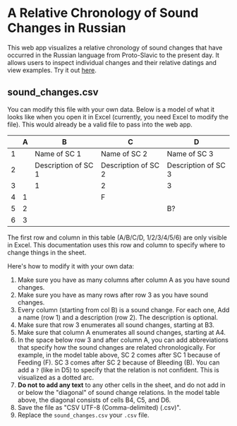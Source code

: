 # A Relative Chronology of Sound Changes in Russian
This web app visualizes a relative chronology of sound changes that have occurred in the Russian language from Proto-Slavic to the present day. It allows users to inspect individual changes and their relative datings and view examples. Try it out [here](https://relchron.eu.pythonanywhere.com).

## sound_changes.csv
You can modify this file with your own data. Below is a model of what it looks like when you open it in Excel (currently, you need Excel to modify the file). This would already be a valid file to pass into the web app.

|  | A | B | C | D |
|---|---|---|---|---|
| 1 |  | Name of SC 1 | Name of SC 2 | Name of SC 3 |
| 2 |  | Description of SC 1 | Description of SC 2 | Description of SC 3 |
| 3 |  | 1 | 2 | 3 |
| 4 | 1 |  | F | |
| 5 | 2 |  |  | B? |
| 6 | 3 |  |  | |

The first row and column in this table (A/B/C/D, 1/2/3/4/5/6) are only visible in Excel. This documentation uses this row and column to specify where to change things in the sheet.

Here's how to modify it with your own data:
 1. Make sure you have as many columns after column A as you have sound changes.
 2. Make sure you have as many rows after row 3 as you have sound changes.
 3. Every column (starting from col B) is a sound change. For each one, Add a name (row 1) and a description (row 2). The description is optional.
 4. Make sure that row 3 enumerates all sound changes, starting at B3.
 5. Make sure that column A enumerates all sound changes, starting at A4.
 6. In the space below row 3 and after column A, you can add abbreviations that specify how the sound changes are related chronologically. For example, in the model table above, SC 2 comes after SC 1 because of Feeding (F). SC 3 comes after SC 2 because of Bleeding (B). You can add a `?` (like in D5) to specify that the relation is not confident. This is visualized as a dotted arc.
 7. **Do not to add any text** to any other cells in the sheet, and do not add in or below the "diagonal" of sound change relations. In the model table above, the diagonal consists of cells B4, C5, and D6.
 8. Save the file as "CSV UTF-8 (Comma-delimited) (.csv)".
 9. Replace the `sound_changes.csv` your `.csv` file.